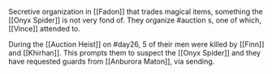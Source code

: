 Secretive organization in [[Fadon]] that trades magical items, something the [[Onyx Spider]] is not very fond of. They organize #auction s, one of which, [[Vince]] attended to.

During the [[Auction Heist]] on #day26, 5 of their men were killed by [[Finn]] and [[Khirhan]]. This prompts them to suspect the [[Onyx Spider]] and they have requested guards from [[Anburora Maton]], via sending.
